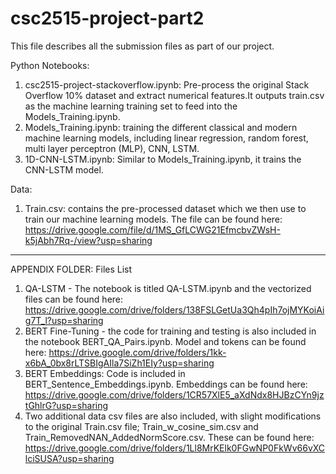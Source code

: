 # csc2515-project-part2
This file describes all the submission files as part of our project. 

Python Notebooks:
1.	csc2515-project-stackoverflow.ipynb: Pre-process the original Stack Overflow 10% dataset and extract numerical features.It outputs train.csv as the machine learning training set to feed into the Models_Training.ipynb.
2.	Models_Training.ipynb: training the different classical and modern machine learning models, including linear regression, random forest, multi layer perceptron (MLP), CNN, LSTM.
3.	1D-CNN-LSTM.ipynb: Similar to Models_Training.ipynb, it trains the CNN-LSTM model.

Data:
1.	Train.csv: contains the pre-processed dataset which we then use to train our machine learning models. The file can be found here: https://drive.google.com/file/d/1MS_GfLCWG21EfmcbvZWsH-k5jAbh7Rq-/view?usp=sharing

------------------------------
APPENDIX FOLDER:
Files List
1.	QA-LSTM - The notebook is titled QA-LSTM.ipynb and the vectorized files can be found here: https://drive.google.com/drive/folders/138FSLGetUa3Qh4pIh7ojMYKoiAig7T_l?usp=sharing
2.	BERT Fine-Tuning - the code for training and testing is also included in the notebook BERT_QA_Pairs.ipynb. Model and tokens can be found here: https://drive.google.com/drive/folders/1kk-x6bA_0bx8rLTSBIgAIla7SiZh1EIy?usp=sharing
3.	BERT Embeddings: Code is included in BERT_Sentence_Embeddings.ipynb. Embeddings can be found here: https://drive.google.com/drive/folders/1CR57XlE5_aXdNdx8HJBzCYn9jztGhlrG?usp=sharing
4.	Two additional data csv files are also included, with slight modifications to the original Train.csv file; Train_w_cosine_sim.csv and Train_RemovedNAN_AddedNormScore.csv. These can be found here: https://drive.google.com/drive/folders/1Ll8MrKElk0FGwNP0FkWv66vXClciSUSA?usp=sharing
